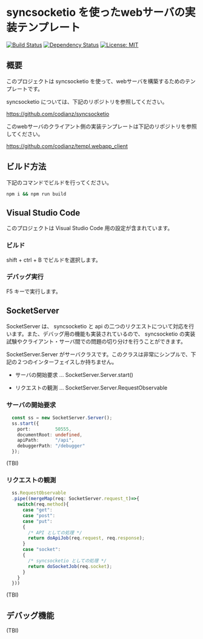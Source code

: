# syncsocketio を使ったwebサーバの実装テンプレート

[![Build Status](https://travis-ci.org/codianz/templ.webapp_socket_server.png?branch=master)](https://travis-ci.org/codianz/templ.webapp_socket_server)
[![Dependency Status](https://img.shields.io/david/codianz/templ.webapp_socket_server.svg?style=flat-square)](https://david-dm.org/codianz/templ.webapp_socket_server)
[![License: MIT](https://img.shields.io/badge/License-MIT-blue.svg)](https://opensource.org/licenses/MIT)

## 概要

このプロジェクトは syncsocketio を使って、webサーバを構築するためのテンプレートです。

syncsocketio については、下記のリポジトリを参照してください。

https://github.com/codianz/syncsocketio

このwebサーバのクライアント側の実装テンプレートは下記のリポジトリを参照してください。

https://github.com/codianz/templ.webapp_client


## ビルド方法

下記のコマンドでビルドを行ってください。

```sh
npm i && npm run build
```

## Visual Studio Code

このプロジェクトは Visual Studio Code 用の設定が含まれています。

### ビルド

shift + ctrl + B でビルドを選択します。


### デバッグ実行

F5 キーで実行します。

## SocketServer

SocketServer は、 syncsocketio と api の二つのリクエストについて対応を行います。また、デバッグ用の機能も実装されているので、 syncsocketio の実装試験やクライアント・サーバ間での問題の切り分けを行うことができます。

SocketServer.Server がサーバクラスです。このクラスは非常にシンプルで、下記の２つのインターフェイスしか持ちません。

* サーバの開始要求 ... SocketServer.Server.start()

* リクエストの観測 ... SocketServer.Server.RequestObservable

### サーバの開始要求

```Typescript
  const ss = new SocketServer.Server();
  ss.start({
    port:         50555,
    documentRoot: undefined,
    apiPath:      "/api",
    debuggerPath: "/debugger"
  });
```

(TBI)

### リクエストの観測

```Typescript
  ss.RequestObservable
  .pipe((mergeMap(req: SocketServer.request_t)=>{
    switch(req.method){
      case "get":
      case "post":
      case "put":
      {
        /* API としての処理 */
        return doApiJob(req.request, req.response);
      }
      case "socket":
      {
        /* syncsocketio としての処理 */
        return doSocketJob(req.socket);
      }
    }
  }))
```

(TBI)

## デバッグ機能

(TBI)


